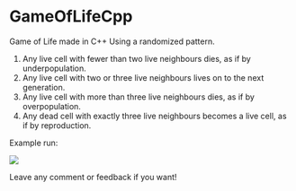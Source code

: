 # GameOfLifeCpp
Game of Life made in C++
Using a randomized pattern. 

1. Any live cell with fewer than two live neighbours dies, as if by underpopulation.
2. Any live cell with two or three live neighbours lives on to the next generation.
3. Any live cell with more than three live neighbours dies, as if by overpopulation.
3. Any dead cell with exactly three live neighbours becomes a live cell, as if by reproduction.

Example run: 

![](https://raw.githubusercontent.com/BasharShehab/GameOfLifeCpp/main/GameOfLife.gif)

Leave any comment or feedback if you want! 
